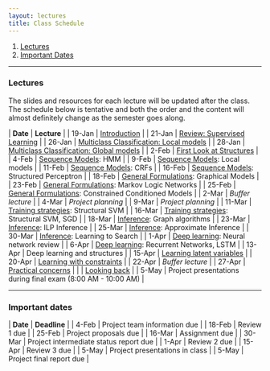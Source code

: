 ```yaml
---
layout: lectures
title: Class Schedule
---
```


1. [Lectures](#lectures)
2. [Important Dates](#dates)

----

### Lectures
<a name = "lectures">

The slides and resources for each lecture will be updated after the class. The
schedule below is tentative and both the order and the content will almost
definitely change as the semester goes along.


| **Date** | **Lecture**                                                                                |
| 19-Jan   | [Introduction](lectures/intro.html)                                                        |
| 21-Jan   | [Review: Supervised Learning](lectures/supervised-review.html)                             |
| 26-Jan   | [Multiclass Classification: Local models](lectures/multiclass.html)                        |
| 28-Jan   | [Multiclass Classification: Global models](lectures/multiclass.html)                       |
| 2-Feb    | [First Look at Structures](lectures/first-look.html)                                       |
| 4-Feb    | [Sequence Models](lectures/sequences.html): HMM                                            |
| 9-Feb    | [Sequence Models](lectures/sequences.html): Local models                                   |
| 11-Feb   | [Sequence Models](lectures/sequences.html): CRFs                                           |
| 16-Feb   | [Sequence Models](lectures/sequences.html): Structured Perceptron                          |
| 18-Feb   | [General Formulations](lectures/general-formulations.html): Graphical Models               |
| 23-Feb   | [General Formulations](lectures/general-formulations.html): Markov Logic Networks          |
| 25-Feb   | [General Formulations](lectures/general-formulations.html): Constrained Conditioned Models |
| 2-Mar    | *Buffer lecture*                                                                           |
| 4-Mar    | *Project planning*                                                                         |
| 9-Mar    | *Project planning*                                                                         |
| 11-Mar   | [Training strategies](lectures/training.html): Structural SVM                              |
| 16-Mar   | [Training strategies](lectures/training.html): Structural SVM, SGD                         |
| 18-Mar   | [Inference](lectures/inference.html): Graph algorithms                                     |
| 23-Mar   | [Inference](lectures/inference.html): ILP Inference                                        |
| 25-Mar   | [Inference](lectures/inference.html): Approximate Inference                                |
| 30-Mar   | [Inference](lectures/inference.html): Learning to Search                                   |
| 1-Apr    | [Deep learning](lectures/deep-learning.html): Neural network review                        |
| 6-Apr    | [Deep learning](lectures/deep-learning.html): Recurrent Networks, LSTM                     |
| 13-Apr   | Deep learning and structures                                                               |
| 15-Apr   | [Learning latent variables](lectures/latent.html)                                          |
| 20-Apr   | [Learning with constraints](lectures/constraints.html)                                     |
| 22-Apr   | *Buffer lecture*                                                                           |
| 27-Apr   | [Practical concerns](lectures/practical.html)                                              |
|          | [Looking back](lectures/final.html)                                                        |
| 5-May    | Project presentations during final exam (8:00 AM - 10:00 AM)                               |


----

### Important dates
<a name ="dates">

| **Date** | **Deadline**                           |
| 4-Feb    | Project team information due           |
| 18-Feb   | Review 1 due                           |
| 25-Feb   | Project proposals due                  |
| 16-Mar   | Assignment due                         |
| 30-Mar   | Project intermediate status report due |
| 1-Apr    | Review 2 due                           |
| 15-Apr   | Review 3 due                           |
| 5-May    | Project presentations in class         |
| 5-May    | Project final report due               |
